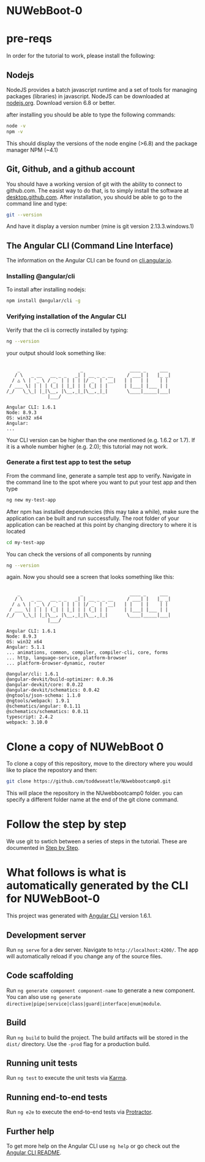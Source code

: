 # NUWebBoot-0
# pre-reqs
In order for the tutorial to work, please install the following:

## Nodejs
NodeJS provides a batch javascript runtime and a set of tools for managing packages (libraries) in javascript.   NodeJS can be downloaded at [nodejs.org](https://nodejs.org).   Download version 6.8 or better.

after installing you should be able to type the following commands:

```bash
node -v
npm -v

```

This should display the versions of the node engine (>6.8) and the package manager NPM (~4.1)

## Git, Github, and a github account
You should have a working version of git with the ability to connect to github.com.  The easist way to do that, is to simply install the software at [desktop.github.com](https://desktop.github.com/).  After installation, you should be able to go to the command line and type:
```bash
git --version
```
And have it display a version number (mine is git version 2.13.3.windows.1)

## The Angular CLI (Command Line Interface)   
The information on the Angular CLI can be found on [cli.angular.io](https://cli.angular.io). 

### Installing @angular/cli
To install after installing nodejs:

```bash
npm install @angular/cli -g
```

### Verifying installation of the Angular CLI
Verify that the cli is correctly installed by typing:

```bash
ng --version
```


your output should look something like:
```

    _                      _                 ____ _     ___
   / \   _ __   __ _ _   _| | __ _ _ __     / ___| |   |_ _|
  / △ \ | '_ \ / _` | | | | |/ _` | '__|   | |   | |    | |
 / ___ \| | | | (_| | |_| | | (_| | |      | |___| |___ | |
/_/   \_\_| |_|\__, |\__,_|_|\__,_|_|       \____|_____|___|
               |___/

Angular CLI: 1.6.1
Node: 8.9.3
OS: win32 x64
Angular:
...
```
Your CLI version can be higher than the one mentioned (e.g. 1.6.2 or 1.7).  If it is a whole number higher (e.g. 2.0); this tutorial may not work.

### Generate a first test app to test the setup
From the command line, generate a sample test app to verify.  Navigate in the command line to the spot where you want to put your test app and then type
```bash
ng new my-test-app
```
After npm has installed dependencies (this may take a while), make sure the application can be built and run successfully.  The root folder of your application can be reached at this point by changing directory to where it is located
```bash
cd my-test-app
```

You can check the versions of all components by running 
```bash
ng --version
```
again.  Now you should see a screen that looks something like this:
```

    _                      _                 ____ _     ___
   / \   _ __   __ _ _   _| | __ _ _ __     / ___| |   |_ _|
  / △ \ | '_ \ / _` | | | | |/ _` | '__|   | |   | |    | |
 / ___ \| | | | (_| | |_| | | (_| | |      | |___| |___ | |
/_/   \_\_| |_|\__, |\__,_|_|\__,_|_|       \____|_____|___|
               |___/

Angular CLI: 1.6.1
Node: 8.9.3
OS: win32 x64
Angular: 5.1.1
... animations, common, compiler, compiler-cli, core, forms
... http, language-service, platform-browser
... platform-browser-dynamic, router

@angular/cli: 1.6.1
@angular-devkit/build-optimizer: 0.0.36
@angular-devkit/core: 0.0.22
@angular-devkit/schematics: 0.0.42
@ngtools/json-schema: 1.1.0
@ngtools/webpack: 1.9.1
@schematics/angular: 0.1.11
@schematics/schematics: 0.0.11
typescript: 2.4.2
webpack: 3.10.0
```
# Clone a  copy of NUWebBoot 0
To clone a copy of this repository, move to the directory where you would like to place the repostory and then:
```bash
git clone https://github.com/toddwseattle/NUwebbootcamp0.git
```
This will place the repository in the NUwebbootcamp0 folder.  you can specify a different folder name at the end of the git clone command.

# Follow the step by step
We use git to swtich between a series of steps in the tutorial.
These are documented in [Step by Step](step-by-step.md).


# What follows is what is automatically generated by the CLI for NUWebBoot-0
This project was generated with [Angular CLI](https://github.com/angular/angular-cli) version 1.6.1.

## Development server

Run `ng serve` for a dev server. Navigate to `http://localhost:4200/`. The app will automatically reload if you change any of the source files.

## Code scaffolding

Run `ng generate component component-name` to generate a new component. You can also use `ng generate directive|pipe|service|class|guard|interface|enum|module`.

## Build

Run `ng build` to build the project. The build artifacts will be stored in the `dist/` directory. Use the `-prod` flag for a production build.

## Running unit tests

Run `ng test` to execute the unit tests via [Karma](https://karma-runner.github.io).

## Running end-to-end tests

Run `ng e2e` to execute the end-to-end tests via [Protractor](http://www.protractortest.org/).

## Further help

To get more help on the Angular CLI use `ng help` or go check out the [Angular CLI README](https://github.com/angular/angular-cli/blob/master/README.md).
